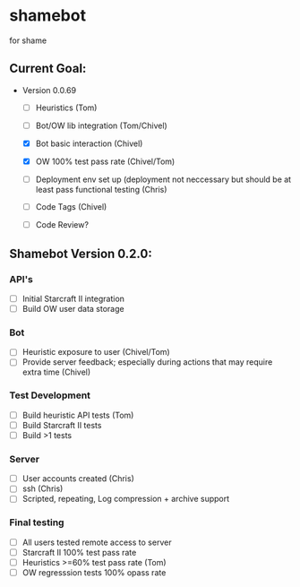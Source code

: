 # shamebot
for shame

## Current Goal:
* Version 0.0.69
  - [ ] Heuristics (Tom)
  - [ ] Bot/OW lib integration (Tom/Chivel)
  - [X] Bot basic interaction (Chivel)
  - [X] OW 100% test pass rate (Chivel/Tom)
  - [ ] Deployment env set up (deployment not neccessary but should be at least pass functional testing (Chris) 
  - [ ] Code Tags (Chivel)
  - [ ] Code Review?



## Shamebot Version 0.2.0:

### API's
- [ ] Initial Starcraft II integration
- [ ] Build OW user data storage 

### Bot
- [ ] Heuristic exposure to user (Chivel/Tom)
- [ ] Provide server feedback; especially during actions that may require extra time (Chivel)

### Test Development 
- [ ] Build heuristic API tests (Tom)
- [ ] Build Starcraft II tests 
- [ ] Build >1 tests 

### Server
- [ ] User accounts created (Chris)
- [ ] ssh (Chris)
- [ ] Scripted, repeating, Log compression + archive support

### Final testing
- [ ] All users tested remote access to server
- [ ] Starcraft II 100% test pass rate
- [ ] Heuristics >=60% test pass rate (Tom)
- [ ] OW regresssion tests 100% opass rate
